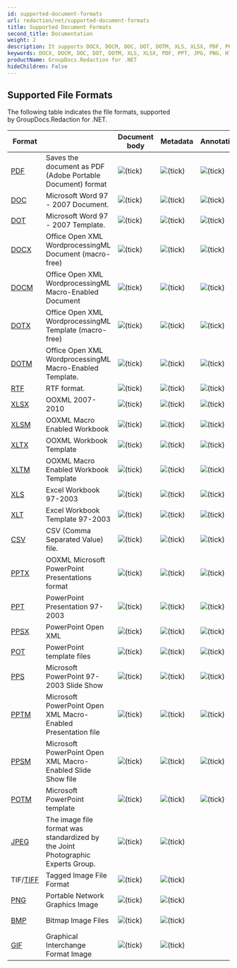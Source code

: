 ```yaml
---
id: supported-document-formats
url: redaction/net/supported-document-formats
title: Supported Document Formats
second_title: Documentation
weight: 2
description: It supports DOCX, DOCM, DOC, DOT, DOTM, XLS, XLSX, PDF, PPT, JPG, PNG, HTML, EML and many more.
keywords: DOCX, DOCM, DOC, DOT, DOTM, XLS, XLSX, PDF, PPT, JPG, PNG, HTML, EML  
productName: GroupDocs.Redaction for .NET
hideChildren: False
---
```

## Supported File Formats

The following table indicates the file formats, supported by GroupDocs.Redaction for .NET.

| Format |   | Document body | Metadata | Annotations(comments) | Remarks | Embedded images | OCR |
| --- | --- | --- | --- | --- | --- | --- | --- |
| [PDF](https://docs.fileformat.com/pdf/) | Saves the document as PDF (Adobe Portable Document) format | ![(tick)](redaction/net/images/check.png) | ![(tick)](redaction/net/images/check.png) | ![(tick)](redaction/net/images/check.png) |   | ![(tick)](redaction/net/images/check.png) | ![(tick)](redaction/net/images/check.png) |
| [DOC](https://docs.fileformat.com/word-processing/doc) | Microsoft Word 97 - 2007 Document. | ![(tick)](redaction/net/images/check.png) | ![(tick)](redaction/net/images/check.png) | ![(tick)](redaction/net/images/check.png) |   | ![(tick)](redaction/net/images/check.png) | ![(tick)](redaction/net/images/check.png) |
| [DOT](https://docs.fileformat.com/word-processing/dot/) | Microsoft Word 97 - 2007 Template. | ![(tick)](redaction/net/images/check.png) | ![(tick)](redaction/net/images/check.png) | ![(tick)](redaction/net/images/check.png) |   | ![(tick)](redaction/net/images/check.png) | ![(tick)](redaction/net/images/check.png) |
| [DOCX](https://docs.fileformat.com/word-processing/docx/) | Office Open XML WordprocessingML Document (macro-free) | ![(tick)](redaction/net/images/check.png) | ![(tick)](redaction/net/images/check.png) | ![(tick)](redaction/net/images/check.png) |   | ![(tick)](redaction/net/images/check.png) | ![(tick)](redaction/net/images/check.png) |
| [DOCM](https://docs.fileformat.com/word-processing/docm/) | Office Open XML WordprocessingML Macro-Enabled Document | ![(tick)](redaction/net/images/check.png) | ![(tick)](redaction/net/images/check.png) | ![(tick)](redaction/net/images/check.png) |   | ![(tick)](redaction/net/images/check.png) | ![(tick)](redaction/net/images/check.png) |
| [DOTX](https://docs.fileformat.com/word-processing/dotx/) | Office Open XML WordprocessingML Template (macro-free) | ![(tick)](redaction/net/images/check.png) | ![(tick)](redaction/net/images/check.png) | ![(tick)](redaction/net/images/check.png) |   | ![(tick)](redaction/net/images/check.png) | ![(tick)](redaction/net/images/check.png) |
| [DOTM](https://docs.fileformat.com/word-processing/dotm/) | Office Open XML WordprocessingML Macro-Enabled Template. | ![(tick)](redaction/net/images/check.png) | ![(tick)](redaction/net/images/check.png) | ![(tick)](redaction/net/images/check.png) |   | ![(tick)](redaction/net/images/check.png) | ![(tick)](redaction/net/images/check.png) |
| [RTF](https://docs.fileformat.com/word-processing/rtf/) | RTF format. | ![(tick)](redaction/net/images/check.png) | ![(tick)](redaction/net/images/check.png) | ![(tick)](redaction/net/images/check.png) |   | ![(tick)](redaction/net/images/check.png) |
| [XLSX](https://docs.fileformat.com/spreadsheet/xlsx/) | OOXML 2007-2010 | ![(tick)](redaction/net/images/check.png)  | ![(tick)](redaction/net/images/check.png) | ![(tick)](redaction/net/images/check.png) |   |   |   |
| [XLSM](https://docs.fileformat.com/spreadsheet/xlsm/) | OOXML Macro Enabled Workbook | ![(tick)](redaction/net/images/check.png)  | ![(tick)](redaction/net/images/check.png) | ![(tick)](redaction/net/images/check.png) |   |   |   |
| [XLTX](https://docs.fileformat.com/spreadsheet/xltx/) | OOXML Workbook Template | ![(tick)](redaction/net/images/check.png)  | ![(tick)](redaction/net/images/check.png) | ![(tick)](redaction/net/images/check.png) |   |   |   |
| [XLTM](https://docs.fileformat.com/spreadsheet/xltm/) | OOXML Macro Enabled Workbook Template | ![(tick)](redaction/net/images/check.png)  | ![(tick)](redaction/net/images/check.png) | ![(tick)](redaction/net/images/check.png) |   |   |   |
| [XLS](https://docs.fileformat.com/spreadsheet/xls/) | Excel Workbook 97-2003 | ![(tick)](redaction/net/images/check.png)  | ![(tick)](redaction/net/images/check.png) | ![(tick)](redaction/net/images/check.png) |   |   |   |
| [XLT](https://docs.fileformat.com/spreadsheet/xlt/) | Excel Workbook Template 97-2003 | ![(tick)](redaction/net/images/check.png)  | ![(tick)](redaction/net/images/check.png) | ![(tick)](redaction/net/images/check.png) |   |   |   |
| [CSV](https://docs.fileformat.com/spreadsheet/csv/) | CSV (Comma Separated Value) file. | ![(tick)](redaction/net/images/check.png)  | ![(tick)](redaction/net/images/check.png) | ![(tick)](redaction/net/images/check.png) |   |   |   |
| [PPTX](https://docs.fileformat.com/presentation/pptx/) | OOXML Microsoft PowerPoint Presentations format | ![(tick)](redaction/net/images/check.png)  | ![(tick)](redaction/net/images/check.png) | ![(tick)](redaction/net/images/check.png) |   | ![(tick)](redaction/net/images/check.png) | ![(tick)](redaction/net/images/check.png) |
| [PPT](https://docs.fileformat.com/presentation/ppt/) | PowerPoint Presentation 97-2003 | ![(tick)](redaction/net/images/check.png) | ![(tick)](redaction/net/images/check.png) | ![(tick)](redaction/net/images/check.png) |   | ![(tick)](redaction/net/images/check.png) | ![(tick)](redaction/net/images/check.png) |
| [PPSX](https://docs.fileformat.com/presentation/ppsx/) | PowerPoint Open XML | ![(tick)](redaction/net/images/check.png)  | ![(tick)](redaction/net/images/check.png) | ![(tick)](redaction/net/images/check.png) |   | ![(tick)](redaction/net/images/check.png) | ![(tick)](redaction/net/images/check.png) |
| [POT](https://docs.fileformat.com/presentation/pot/) | PowerPoint template files | ![(tick)](redaction/net/images/check.png)  | ![(tick)](redaction/net/images/check.png) | ![(tick)](redaction/net/images/check.png) |   | ![(tick)](redaction/net/images/check.png) | ![(tick)](redaction/net/images/check.png) |
| [PPS](https://docs.fileformat.com/presentation/pps/) | Microsoft PowerPoint 97-2003 Slide Show | ![(tick)](redaction/net/images/check.png)  | ![(tick)](redaction/net/images/check.png) | ![(tick)](redaction/net/images/check.png) |   | ![(tick)](redaction/net/images/check.png) | ![(tick)](redaction/net/images/check.png) |
| [PPTM](https://docs.fileformat.com/presentation/pptm/) | Microsoft PowerPoint Open XML Macro-Enabled Presentation file | ![(tick)](redaction/net/images/check.png)  | ![(tick)](redaction/net/images/check.png) | ![(tick)](redaction/net/images/check.png) |   | ![(tick)](redaction/net/images/check.png) | ![(tick)](redaction/net/images/check.png) |
| [PPSM](https://docs.fileformat.com/presentation/ppsm/) | Microsoft PowerPoint Open XML Macro-Enabled Slide Show file | ![(tick)](redaction/net/images/check.png)  | ![(tick)](redaction/net/images/check.png) | ![(tick)](redaction/net/images/check.png) |   | ![(tick)](redaction/net/images/check.png) | ![(tick)](redaction/net/images/check.png) |
| [POTM](https://docs.fileformat.com/presentation/potm/) | Microsoft PowerPoint template | ![(tick)](redaction/net/images/check.png)  | ![(tick)](redaction/net/images/check.png) | ![(tick)](redaction/net/images/check.png) |   | ![(tick)](redaction/net/images/check.png) | ![(tick)](redaction/net/images/check.png) |
| [JPEG](https://docs.fileformat.com/image/jpeg/) | The image file format was standardized by the Joint Photographic Experts Group. | ![(tick)](redaction/net/images/check.png) | ![(tick)](redaction/net/images/check.png) |   |   |   | ![(tick)](redaction/net/images/check.png) |
| TIF/[TIFF](https://docs.fileformat.com/image/tiff/) | Tagged Image File Format | ![(tick)](redaction/net/images/check.png) | ![(tick)](redaction/net/images/check.png) |   |   |   | ![(tick)](redaction/net/images/check.png) |
| [PNG](https://docs.fileformat.com/image/png/) | Portable Network Graphics Image | ![(tick)](redaction/net/images/check.png) | ![(tick)](redaction/net/images/check.png) |   |   |   | ![(tick)](redaction/net/images/check.png) |
| [BMP](https://docs.fileformat.com/image/bmp/) | Bitmap Image Files | ![(tick)](redaction/net/images/check.png) | ![(tick)](redaction/net/images/check.png) |   |   |   | ![(tick)](redaction/net/images/check.png) |
| [GIF](https://docs.fileformat.com/image/gif/) | Graphical Interchange Format Image | ![(tick)](redaction/net/images/check.png) | ![(tick)](redaction/net/images/check.png) |   |   |   |   |
